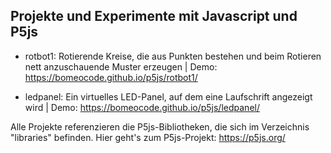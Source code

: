 ## Projekte und Experimente mit Javascript und P5js

- rotbot1:		Rotierende Kreise, die aus Punkten bestehen und beim Rotieren nett anzuschauende Muster erzeugen
| Demo: https://bomeocode.github.io/p5js/rotbot1/

- ledpanel:		Ein virtuelles LED-Panel, auf dem eine Laufschrift angezeigt wird | Demo: https://bomeocode.github.io/p5js/ledpanel/

Alle Projekte referenzieren die P5js-Bibliotheken, die sich im Verzeichnis "libraries" befinden.
Hier geht's zum P5js-Projekt: https://p5js.org/
